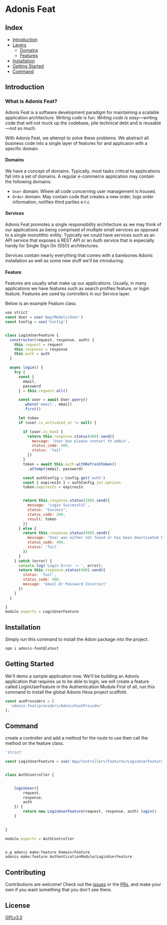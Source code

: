 # Adonis Feat

## Index

- [Introduction](#introduction)
- [Layers](#layers)
  - [Domains](#domains)
  - [Features](#feature)
- [Installation](#installation)
- [Getting Started](#getting-started)
- [Command](#command)

## Introduction


### What is Adonis Feat?

Adonis Feat is a software development paradigm for maintaining a scalable application architecture. Writing code is fun. _Writing code is easy_&mdash;writing code that will not muck up the codebase, pile technical debt and is reusable&mdash;not so much.

With Adonis Feat, we attempt to solve these problems. We abstract all business code into a single layer of features for and applicaion with a specific domain.

#### Domains

We have a concept of domains. Typically, most tasks critical to applications fall into a set of domains. A regular e-commerce application may contain the following domains:

- `User` domain: Where all code concerning user management is housed.
- `Order` domain: May contain code that creates a new order, logs order information, notifies third parties e.t.c

#### Services

Adonis Feat promotes a single responsibility architecture as we may think of our applications as being comprised of multiple small services as opposed to a single monolithic entity. Typically we could have services such as an API service that exposes a REST API or an Auth service that is especially handy for Single Sign On (SSO) architectures.

Services contain nearly everything that comes with a barebones Adonis installation as well as some new stuff we'll be introducing.



#### Feature

Features are usually what make up our applications. Usually, in many applications we have features such as search profiles feature, or login feature. Features are used by controllers in our Service layer.

Below is an example Feature class.

```js
use strict'
const User = use('App/Models/User')
const Config = use('Config')


class LoginUserFeature {
  constructor(request, response, auth) {
    this.request = request
    this.response = response
    this.auth = auth
  }

  async login() {
    try {
      const {
        email,
        password
      } = this.request.all()

      const user = await User.query()
        .where('email', email)
        .first()

      let token
      if (user.is_activated_at != null) {

        if (user.is_ban) {
          return this.response.status(400).send({
            message: 'User ban please contact th admin',
            status_code: 400,
            status: 'fail'
          })
        }
        token = await this.auth.withRefreshToken()
          .attempt(email, password)

        const authConfig = Config.get('auth')
        const { expiresIn } = authConfig.jwt.options
        token.expiresIn = expiresIn


        return this.response.status(200).send({
          message: 'Login Successful',
          status: "Success",
          status_code: 200,
          result: token
        })
      } else {
        return this.response.status(400).send({
          message: 'User was either not found or has been deactivated by the Admin',
          status_code: 400,
          status: 'fail'
        })
      }
    } catch (error) {
      console.log('Login Error -> ', error);
      return this.response.status(400).send({
        status: 'fail',
        status_code: 400,
        message: 'Email Or Password Incorrect'
      })
    }
  }

}
module.exports = LoginUserFeature
```

## Installation

Simply run this command to install the Adoni package into the project.

```bash
npm i adonis-feat@latest
```



## Getting Started

We'll demo a sample application now. We'll be building an Adonis  application that requires us to be able to login, we will create a feature called LoginUserFeature in the Authentication Module
First of all, run this command to install the global Adonis Hexa project scaffold.


```javascript
const aceProviders = [
  'adonis-feat/providers/AdonisFeatProvider'
];
```
## Command

create a controller and add a method for the route to use then call the method on the feature class.

```js
'strict'

const LoginUserFeature = use('App/Controllers/Features/LoginUserFeature')


class AuthController {


    loginUser({
        request,
        response,
        auth
    }) {
        return new LoginUserFeature(request, response, auth).login()
    }

    
}

module.exports = AuthController



```

```bash
e.g adonis make:feature Domain/Feature
adonis make:feature AuthenticationModule/LoginUserFeature
```




## Contributing

Contributions are welcome! Check out the [issues](https://github.com/ogbiyoyosky/adonis-feat/issues) or the [PRs](https://github.com/ogbiyoyosky/adonis-feat/pull-requests), and make your own if you want something that you don't see there.

## License

[GPLv3.0](https://github.com/ogbiyoyosky/adonis-feat)
